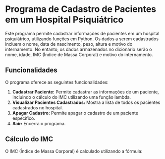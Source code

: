 # Programa de Cadastro de Pacientes em um Hospital Psiquiátrico

Este programa permite cadastrar informações de pacientes em um hospital psiquiátrico, utilizando funções em Python. Os dados a serem cadastrados incluem o nome, data de nascimento, peso, altura e motivo do internamento. No entanto, os dados armazenados no dicionário serão o nome, idade, IMC (Índice de Massa Corporal) e motivo do internamento.

## Funcionalidades

O programa oferece as seguintes funcionalidades:

1. **Cadastrar Paciente:** Permite cadastrar as informações de um paciente, incluindo o cálculo do IMC utilizando uma função lambda.
2. **Visualizar Pacientes Cadastrados:** Mostra a lista de todos os pacientes cadastrados no hospital.
3. **Apagar Cadastro:** Permite apagar o cadastro de um paciente específico.
4. **Sair:** Encerra o programa.

## Cálculo do IMC

O IMC (Índice de Massa Corporal) é calculado utilizando a fórmula:

